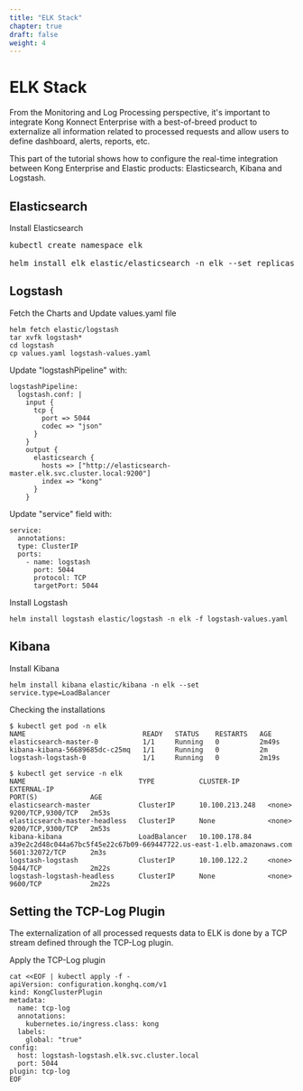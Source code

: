 ```yaml
---
title: "ELK Stack"
chapter: true
draft: false
weight: 4
---
```


# ELK Stack

From the Monitoring and Log Processing perspective, it's important to integrate Kong Konnect Enterprise with a best-of-breed product to externalize all information related to processed requests and allow users to define dashboard, alerts, reports, etc.

This part of the tutorial shows how to configure the real-time integration between Kong Enterprise and Elastic products: Elasticsearch, Kibana and Logstash.

## Elasticsearch
Install Elasticsearch

<pre>
kubectl create namespace elk

helm install elk elastic/elasticsearch -n elk --set replicas=1 --set minimumMasterNodes=1
</pre>

## Logstash
Fetch the Charts and Update values.yaml file

```
helm fetch elastic/logstash
tar xvfk logstash*
cd logstash
cp values.yaml logstash-values.yaml
```

Update "logstashPipeline" with:
```
logstashPipeline:
  logstash.conf: |
    input {
      tcp {
        port => 5044
        codec => "json"
      }
    }
    output {
      elasticsearch {
        hosts => ["http://elasticsearch-master.elk.svc.cluster.local:9200"]
        index => "kong"
      }
    }
```

Update "service" field with:
```
service:
  annotations:
  type: ClusterIP
  ports:
    - name: logstash
      port: 5044
      protocol: TCP
      targetPort: 5044
```

Install Logstash
```
helm install logstash elastic/logstash -n elk -f logstash-values.yaml
```

## Kibana
Install Kibana

```
helm install kibana elastic/kibana -n elk --set service.type=LoadBalancer
```

Checking the installations
```
$ kubectl get pod -n elk
NAME                             READY   STATUS    RESTARTS   AGE
elasticsearch-master-0           1/1     Running   0          2m49s
kibana-kibana-56689685dc-c25mq   1/1     Running   0          2m
logstash-logstash-0              1/1     Running   0          2m19s
```

```
$ kubectl get service -n elk
NAME                            TYPE           CLUSTER-IP       EXTERNAL-IP                                                              PORT(S)             AGE
elasticsearch-master            ClusterIP      10.100.213.248   <none>                                                                   9200/TCP,9300/TCP   2m53s
elasticsearch-master-headless   ClusterIP      None             <none>                                                                   9200/TCP,9300/TCP   2m53s
kibana-kibana                   LoadBalancer   10.100.178.84    a39e2c2d48c044a67bc5f45e22c67b09-669447722.us-east-1.elb.amazonaws.com   5601:32072/TCP      2m3s
logstash-logstash               ClusterIP      10.100.122.2     <none>                                                                   5044/TCP            2m22s
logstash-logstash-headless      ClusterIP      None             <none>                                                                   9600/TCP            2m22s
```

## Setting the TCP-Log Plugin
The externalization of all processed requests data to ELK is done by a TCP stream defined through the TCP-Log plugin.

Apply the TCP-Log plugin
```
cat <<EOF | kubectl apply -f -
apiVersion: configuration.konghq.com/v1
kind: KongClusterPlugin
metadata:
  name: tcp-log
  annotations:
    kubernetes.io/ingress.class: kong
  labels:
    global: "true"
config:
  host: logstash-logstash.elk.svc.cluster.local
  port: 5044
plugin: tcp-log
EOF
```
